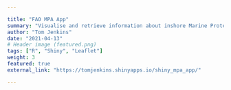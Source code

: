 ```yaml
---

title: "FAO MPA App"
summary: "Visualise and retrieve information about inshore Marine Protected Areas (MPAs) designated around SW England."
author: "Tom Jenkins"
date: "2021-04-13"
# Header image (featured.png)
tags: ["R", "Shiny", "Leaflet"]
weight: 3
featured: true
external_link: "https://tomjenkins.shinyapps.io/shiny_mpa_app/"

---
```


